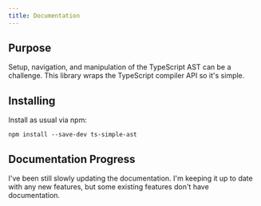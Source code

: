 ```yaml
---
title: Documentation
---
```


## Purpose

Setup, navigation, and manipulation of the TypeScript AST can be a challenge. This library wraps the TypeScript compiler API so it's simple.

## Installing

Install as usual via npm:

```
npm install --save-dev ts-simple-ast
```

## Documentation Progress

I've been still slowly updating the documentation. I'm keeping it up to date with any new features, but some existing features don't have documentation.

